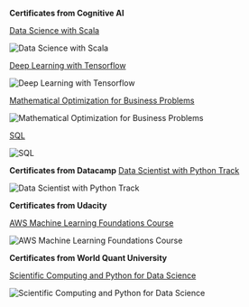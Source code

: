 **Certificates from Cognitive AI**

[Data Science with Scala](https://courses.cognitiveclass.ai/certificates/4ee41309eb3d4690a329330636183fe2)

![Data Science with Scala](https://github.com/verneh/datasci/blob/master/Certificates/images/scala.png)

[Deep Learning with Tensorflow](https://courses.cognitiveclass.ai/certificates/d7429f1f86724630879da70e743b6c5b)

![Deep Learning with Tensorflow](https://github.com/verneh/datasci/blob/master/Certificates/images/deep_tf.png)

[Mathematical Optimization for Business Problems](https://courses.cognitiveclass.ai/certificates/1c895cd1aa734305a583894224be3f59)

![Mathematical Optimization for Business Problems](https://github.com/verneh/datasci/blob/master/Certificates/images/math.png)

[SQL](https://courses.cognitiveclass.ai/certificates/9aa8ada5f7d24b509d23fa4aa32890cf)

![SQL](https://github.com/verneh/datasci/blob/master/Certificates/images/sql.png)

**Certificates from Datacamp**
[Data Scientist with Python Track](https://www.datacamp.com/statement-of-accomplishment/track/0b25b5e4c90ba9af86c2d4bc83ce14a47c1d0964)

![Data Scientist with Python Track](https://github.com/verneh/datasci/blob/master/Certificates/images/datacamp.png)

**Certificates from Udacity**

[AWS Machine Learning Foundations Course](https://s3-us-west-2.amazonaws.com/udacity-printer/production/certificates/fa2d5b88-d103-4c80-907c-88510f5b65e3.pdf?utm_campaign=sch_600_auto_ndxxx_aws-ml-completed_global&utm_source=blueshift&utm_medium=email&utm_content=sch_600_auto_ndxxx_aws-ml-completed_global&bsft_clkid=91bd0846-d707-4476-9728-926882fd324a&bsft_uid=90e21d47-32d4-424f-bccb-d5c0d0b73d3b&bsft_mid=465c4df2-5674-4b2d-9f8c-fb9fb2adee7c&bsft_eid=88b63008-b418-eaab-ee75-59a51b714a82&bsft_mime_type=html&bsft_ek=2020-06-09T22%3A51%3A30Z)

![AWS Machine Learning Foundations Course](https://github.com/verneh/datasci/blob/master/Certificates/images/Udacity.png)

**Certificates from World Quant University**

[Scientific Computing and Python for Data Science](https://wqu.thedataincubator.com/certificate/5374071810293760)

![Scientific Computing and Python for Data Science](https://github.com/verneh/datasci/blob/master/Certificates/images/quant.png)
